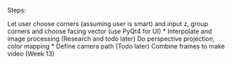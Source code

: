 Steps:

Let user choose corners (assuming user is smart) and input z, group corners and choose facing vector (use PyQt4 for UI) *
Interpolate and image processing (Research and todo later)
Do perspective projection, color mapping   *
Define camera path  (Todo later)
Combine frames to make video (Week 13)

